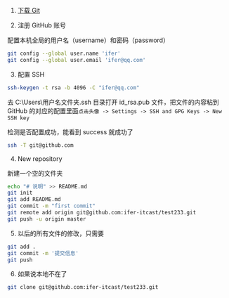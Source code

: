 1. [下载 Git](https://git-scm.com/download/win)

2. 注册 GitHub 账号

配置本机全局的用户名（username）和密码（password）

```bash
git config --global user.name 'ifer'
git config --global user.email 'ifer@qq.com'
```

3. 配置 SSH

```bash
ssh-keygen -t rsa -b 4096 -C "ifer@qq.com"
```

去 C:\Users\用户名文件夹\.ssh 目录打开 id_rsa.pub 文件，把文件的内容粘到 GitHub 的对应的配置里面`点击头像 -> Settings -> SSH and GPG Keys -> New SSH key`

检测是否配置成功，能看到 success 就成功了

```bash
ssh -T git@github.com
```

4. New repository

新建一个空的文件夹

```bash
echo "# 说明" >> README.md
git init
git add README.md
git commit -m "first commit"
git remote add origin git@github.com:ifer-itcast/test233.git
git push -u origin master
```

5. 以后的所有文件的修改，只需要

```bash
git add .
git commit -m '提交信息'
git push
```

6. 如果说本地不在了

```bash
git clone git@github.com:ifer-itcast/test233.git
```